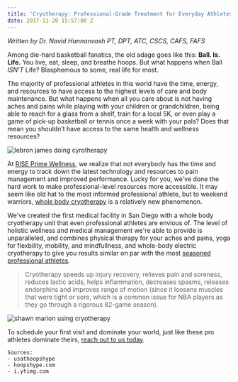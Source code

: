 ```yaml
---
title: 'Cryotherapy: Professional-Grade Treatment for Everyday Athletes'
date: 2017-11-20 15:57:00 Z
---
```


*Written by Dr. Navid Hannanvash PT, DPT, ATC, CSCS, CAFS, FAFS*

Among die-hard basketball fanatics, the old adage goes like this: **Ball. Is. Life.** You live, eat, sleep, and breathe hoops. But what happens when Ball *ISN’T* Life? Blasphemous to some, real life for most.

The majority of professional athletes in this world have the time, energy, and resources to have access to the highest levels of care and body maintenance. But what happens when all you care about is not having aches and pains while playing with your children or grandchildren, being able to reach for a glass from a shelf, train for a local 5K, or even play a game of pick-up basketball or tennis once a week with your pals? Does that mean you shouldn’t have access to the same health and wellness resources?

![lebron james doing cyrotherapy](https://usathoopshype.files.wordpress.com/2017/10/lebroncryo2.jpg?w=1000&h=600&crop=1 "LeBron James Incorporates Cryotherapy in His Recovery Routine")

At [RISE Prime Wellness](/), we realize that not everybody has the time and energy to track down the latest technology and resources to pain management and improved performance. Lucky for you, we've done the hard work to make professional-level resources more accessible.
It may seem like old hat to the most informed professional athlete, but to weekend warriors, [whole body cryotherapy](/cryotherapy) is a relatively new phenomenon.

We've created the first medical facility in San Diego with a whole body cryotherapy unit that even professional athletes are envious of. The level of holistic wellness and medical management we're able to provide is unparalleled, and combines physical therapy for your aches and pains, yoga for flexbility, mobility, and mindfullness, and whole-body electric cryotherapy to give you results similar on par with the most [seasoned professional athletes](http://hoopshype.com/2017/10/21/how-nba-players-take-care-of-their-bodies-part-1-cryotherapy/).

> Cryotherapy speeds up injury recovery, relieves pain and soreness, reduces lactic acids, helps inflammation, decreases spasms, releases endorphins and improves range of motion (since it loosens muscles that were tight or sore, which is a common issue for NBA players as they go through a rigorous 82-game season).

![shawn marion using cryotherapy](https://i.ytimg.com/vi/xPgyoSbuMC8/maxresdefault.jpg "Cyrotherapy Is Used By Professional and Recreational Athletes Alike")

To schedule your first visit and dominate your world, just like these pro athletes dominate theirs, [reach out to us today](#contact).

    Sources:
    - usathoopshype
    - hoopshype.com
    - i.ytimg.com